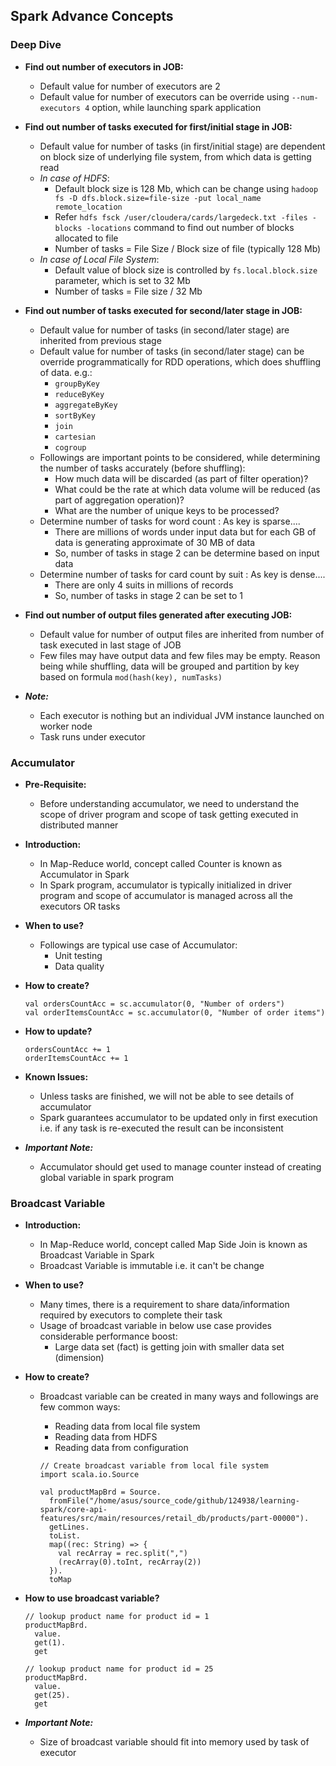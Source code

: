 ## Spark Advance Concepts

### Deep Dive
* **Find out number of executors in JOB:**
  * Default value for number of executors are 2
  * Default value for number of executors can be override using `--num-executors 4` option, while launching spark application
    
* **Find out number of tasks executed for first/initial stage in JOB:**
  * Default value for number of tasks (in first/initial stage) are dependent on block size of underlying file system, from which data is getting read
  * _In case of HDFS_:
    * Default block size is 128 Mb, which can be change using `hadoop fs -D dfs.block.size=file-size -put local_name remote_location`
    * Refer `hdfs fsck /user/cloudera/cards/largedeck.txt -files -blocks -locations` command to find out number of blocks allocated to file
    * Number of tasks = File Size / Block size of file (typically 128 Mb)
  * _In case of Local File System_:
    * Default value of block size is controlled by `fs.local.block.size` parameter, which is set to 32 Mb
    * Number of tasks = File size / 32 Mb
    
* **Find out number of tasks executed for second/later stage in JOB:**    
  * Default value for number of tasks (in second/later stage) are inherited from previous stage
  * Default value for number of tasks (in second/later stage) can be override programmatically for RDD operations, which does shuffling of data. e.g.:
    * `groupByKey`
    * `reduceByKey`
    * `aggregateByKey`
    * `sortByKey`
    * `join`
    * `cartesian`
    * `cogroup`
  * Followings are important points to be considered, while determining the number of tasks accurately (before shuffling):
    * How much data will be discarded (as part of filter operation)?
    * What could be the rate at which data volume will be reduced (as part of aggregation operation)?
    * What are the number of unique keys to be processed?
  * Determine number of tasks for word count : As key is sparse....
    * There are millions of words under input data but for each GB of data is generating approximate of 30 MB of data
    * So, number of tasks in stage 2 can be determine based on input data
  * Determine number of tasks for card count by suit : As key is dense....
    * There are only 4 suits in millions of records
    * So, number of tasks in stage 2 can be set to 1

* **Find out number of output files generated after executing JOB:**    
  * Default value for number of output files are inherited from number of task executed in last stage of JOB
  * Few files may have output data and few files may be empty. Reason being while shuffling, data will be grouped and partition by key based on formula `mod(hash(key), numTasks)`

* _**Note:**_
  * Each executor is nothing but an individual JVM instance launched on worker node
  * Task runs under executor

### Accumulator
* **Pre-Requisite:**
  * Before understanding accumulator, we need to understand the scope of driver program and scope of task getting executed in distributed manner

* **Introduction:**
  * In Map-Reduce world, concept called Counter is known as Accumulator in Spark
  * In Spark program, accumulator is typically initialized in driver program and scope of accumulator is managed across all the executors OR tasks

* **When to use?**
  * Followings are typical use case of Accumulator:
    * Unit testing
    * Data quality

* **How to create?**
  ~~~
  val ordersCountAcc = sc.accumulator(0, "Number of orders")
  val orderItemsCountAcc = sc.accumulator(0, "Number of order items")
  ~~~
  
* **How to update?**
  ~~~
  ordersCountAcc += 1
  orderItemsCountAcc += 1
  ~~~
  
* **Known Issues:**
  * Unless tasks are finished, we will not be able to see details of accumulator
  * Spark guarantees accumulator to be updated only in first execution i.e. if any task is re-executed the result can be inconsistent

* _**Important Note:**_
  * Accumulator should get used to manage counter instead of creating global variable in spark program

### Broadcast Variable
* **Introduction:**
  * In Map-Reduce world, concept called Map Side Join is known as Broadcast Variable in Spark
  * Broadcast Variable is immutable i.e. it can't be change

* **When to use?**
  * Many times, there is a requirement to share data/information required by executors to complete their task
  * Usage of broadcast variable in below use case provides considerable performance boost:
    * Large data set (fact) is getting join with smaller data set (dimension)

* **How to create?**
  * Broadcast variable can be created in many ways and followings are few common ways:
    * Reading data from local file system
    * Reading data from HDFS
    * Reading data from configuration 
    
    ~~~
    // Create broadcast variable from local file system
    import scala.io.Source
    
    val productMapBrd = Source.
      fromFile("/home/asus/source_code/github/124938/learning-spark/core-api-features/src/main/resources/retail_db/products/part-00000").
      getLines.
      toList.
      map((rec: String) => {
        val recArray = rec.split(",")
        (recArray(0).toInt, recArray(2))
      }).
      toMap  
    ~~~

* **How to use broadcast variable?**
  ~~~
  // lookup product name for product id = 1
  productMapBrd.
    value.
    get(1).
    get
    
  // lookup product name for product id = 25
  productMapBrd.
    value.
    get(25).
    get
  ~~~

* _**Important Note:**_
  * Size of broadcast variable should fit into memory used by task of executor
